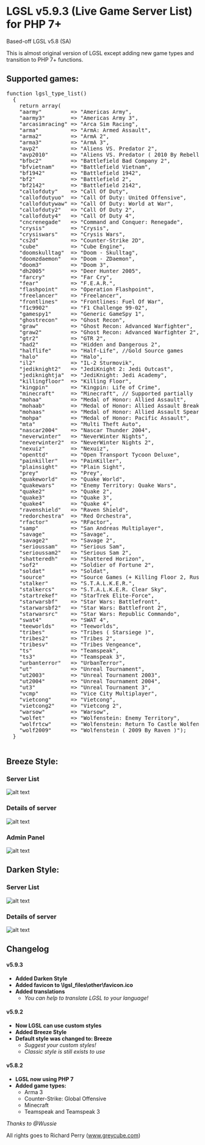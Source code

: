 # LGSL v5.9.3 (Live Game Server List) for PHP 7+
Based-off LGSL v5.8 (SA)

This is almost original version of LGSL except adding new game types and transition to PHP 7+ functions.

## Supported games:
<pre>
function lgsl_type_list()
  {
    return array(
    "aarmy"         => "Americas Army",
    "aarmy3"        => "Americas Army 3",
    "arcasimracing" => "Arca Sim Racing",
    "arma"          => "ArmA: Armed Assault",
    "arma2"         => "ArmA 2",
    "arma3"         => "ArmA 3",
    "avp2"          => "Aliens VS. Predator 2",
    "avp2010"       => "Aliens VS. Predator ( 2010 By Rebellion )",
    "bfbc2"         => "Battlefield Bad Company 2",
    "bfvietnam"     => "Battlefield Vietnam",
    "bf1942"        => "Battlefield 1942",
    "bf2"           => "Battlefield 2",
    "bf2142"        => "Battlefield 2142",
    "callofduty"    => "Call Of Duty",
    "callofdutyuo"  => "Call Of Duty: United Offensive",
    "callofdutywaw" => "Call Of Duty: World at War",
    "callofduty2"   => "Call Of Duty 2",
    "callofduty4"   => "Call Of Duty 4",
    "cncrenegade"   => "Command and Conquer: Renegade",
    "crysis"        => "Crysis",
    "crysiswars"    => "Crysis Wars",
    "cs2d"          => "Counter-Strike 2D",
    "cube"          => "Cube Engine",
    "doomskulltag"  => "Doom - Skulltag",
    "doomzdaemon"   => "Doom - ZDaemon",
    "doom3"         => "Doom 3",
    "dh2005"        => "Deer Hunter 2005",
    "farcry"        => "Far Cry",
    "fear"          => "F.E.A.R.",
    "flashpoint"    => "Operation Flashpoint",
    "freelancer"    => "Freelancer",
    "frontlines"    => "Frontlines: Fuel Of War",
    "f1c9902"       => "F1 Challenge 99-02",
    "gamespy1"      => "Generic GameSpy 1",
    "ghostrecon"    => "Ghost Recon",
    "graw"          => "Ghost Recon: Advanced Warfighter",
    "graw2"         => "Ghost Recon: Advanced Warfighter 2",
    "gtr2"          => "GTR 2",
    "had2"          => "Hidden and Dangerous 2",
    "halflife"      => "Half-Life", //Gold Source games
    "halo"          => "Halo",
    "il2"           => "IL-2 Sturmovik",
    "jediknight2"   => "JediKnight 2: Jedi Outcast",
    "jediknightja"  => "JediKnight: Jedi Academy",
    "killingfloor"  => "Killing Floor",
    "kingpin"       => "Kingpin: Life of Crime",
    "minecraft"     => "Minecraft", // Supported partially
    "mohaa"         => "Medal of Honor: Allied Assault",
    "mohaab"        => "Medal of Honor: Allied Assault Breakthrough",
    "mohaas"        => "Medal of Honor: Allied Assault Spearhead",
    "mohpa"         => "Medal of Honor: Pacific Assault",
    "mta"           => "Multi Theft Auto",
    "nascar2004"    => "Nascar Thunder 2004",
    "neverwinter"   => "NeverWinter Nights",
    "neverwinter2"  => "NeverWinter Nights 2",
    "nexuiz"        => "Nexuiz",
    "openttd"       => "Open Transport Tycoon Deluxe",
    "painkiller"    => "PainKiller",
    "plainsight"    => "Plain Sight",
    "prey"          => "Prey",
    "quakeworld"    => "Quake World",
    "quakewars"     => "Enemy Territory: Quake Wars",
    "quake2"        => "Quake 2",
    "quake3"        => "Quake 3",
    "quake4"        => "Quake 4",
    "ravenshield"   => "Raven Shield",
    "redorchestra"  => "Red Orchestra",
    "rfactor"       => "RFactor",
    "samp"          => "San Andreas Multiplayer",
    "savage"        => "Savage",
    "savage2"       => "Savage 2",
    "serioussam"    => "Serious Sam",
    "serioussam2"   => "Serious Sam 2",
    "shatteredh"    => "Shattered Horizon",
    "sof2"          => "Soldier of Fortune 2",
    "soldat"        => "Soldat",
    "source"        => "Source Games (+ Killing Floor 2, Rust)",
    "stalker"       => "S.T.A.L.K.E.R.",
    "stalkercs"     => "S.T.A.L.K.E.R. Clear Sky",
    "startrekef"    => "StarTrek Elite-Force",
    "starwarsbf"    => "Star Wars: Battlefront",
    "starwarsbf2"   => "Star Wars: Battlefront 2",
    "starwarsrc"    => "Star Wars: Republic Commando",
    "swat4"         => "SWAT 4",
    "teeworlds"     => "Teeworlds",
    "tribes"        => "Tribes ( Starsiege )",
    "tribes2"       => "Tribes 2",
    "tribesv"       => "Tribes Vengeance",
    "ts"            => "Teamspeak",
    "ts3"           => "Teamspeak 3",
    "urbanterror"   => "UrbanTerror",
    "ut"            => "Unreal Tournament",
    "ut2003"        => "Unreal Tournament 2003",
    "ut2004"        => "Unreal Tournament 2004",
    "ut3"           => "Unreal Tournament 3",
    "vcmp"          => "Vice City Multiplayer",
    "vietcong"      => "Vietcong",
    "vietcong2"     => "Vietcong 2",
    "warsow"        => "Warsow",
    "wolfet"        => "Wolfenstein: Enemy Territory",
    "wolfrtcw"      => "Wolfenstein: Return To Castle Wolfenstein",
    "wolf2009"      => "Wolfenstein ( 2009 By Raven )");
  }
 </pre>
 ## Breeze Style:
 ### Server List
 ![alt text](https://i.imgur.com/Rq1BoY0.png)
 ### Details of server
 ![alt text](https://i.imgur.com/vB2PVHI.png)
 ### Admin Panel
 ![alt text](https://i.imgur.com/oQC1hkX.png)
 ## Darken Style:
 ### Server List
 ![alt text](https://i.imgur.com/hnPcDSr.png)
 ### Details of server
 ![alt text](https://i.imgur.com/LM3sBVM.png)
 
## Changelog
#### v5.9.3
- **Added Darken Style**
- **Added favicon to \lgsl_files\other\favicon.ico**
- **Added translations**
	- *You can help to translate LGSL to your language!*
#### v5.9.2
- **Now LGSL can use custom styles**
- **Added Breeze Style**
- **Default style was changed to: Breeze**
	- *Suggest your custom styles!*
	- *Classic style is still exists to use*
#### v5.8.2
- **LGSL now using PHP 7**
- **Added game types:**
  - Arma 3
  - Counter-Strike: Global Offensive
  - Minecraft
  - Teamspeak and Teamspeak 3
 
*Thanks to @Wussie*

All rights goes to Richard Perry (www.greycube.com)